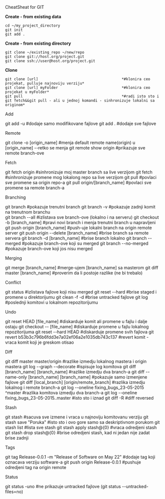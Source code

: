 CheatSheat for GIT

**Create - from existing data**

	cd ~/my_project_directory
	git init
	git add . 


**Create - from existing directory**

	git clone ~/existing_repo ~/new/repo
	git clone git://host.org/project.git
	git clone ssh://user@host.org/project.git



**Clone**

	git clone [url]                                      *#klonira ceo projekat, pulluje najnoviju verziju*
	git clone [url] myFolder                             *#klonira ceo projekat u myFolder*
	git pull                                             *#radi isto sto i git fetch&&git pull - ali u jednoj komandi - sinhronizuje lokalni sa originom*
 

Add

git add -u                                                   #dodaje samo modifikovane fajlove
git add .                                                      #dodaje sve fajlove
 

Remote

git clone -o [origin_name]                         #menja default remote name(origin) u [origin_name] --retko se menja
git remote show origin                              #prikazuje sve remote branch-ove


Fetch

git fetch origin                                            #sinhronizuje moj master branch sa live verzijom
git fetch                                                      #sinhronizuje promene mog lokalong repo sa live verzijom
git pull                                                         #povlaci sve promene sa origin repo-a
git pull origin/[branch_name]                    #povlaci sve promene sa remote branch-a


Branching

git branch                                                   #pokazuje trenutni branch
git branch -v                                              #pokazuje zadnji komit na trenutnom branchu     
git branch --all                                           #izlistava sve branch-ove (lokalno i na serveru)
git checkout -b [branch_name]                 #pravi novi branch i menja trenutni branch u napravljeni
git push origin [branch_name]                  #push-uje lokalni branch na origin remote server
git push origin --delete [branch_name]    #brise branch sa remote servera
git branch -d [branch_name]                    #brise branch lokalno
git branch --merged                                  #pokazuje branch-ove koji su merged
git branch --no-merged                             #pokazuje branch-ove koji jos nisu merged

Merging

git merge [branch_name]                          #merge-ujem [branch_name] sa masterom
git diff master [branch_name]                  #proverim da li postoje razlike (ne bi trebalo)


Conflict

git status                                                    #izlistava fajlove koji nisu merged
git reset --hard                                          #brise staged i promene u direktorijumu
git clean -f -d                                              #brise untracked fajlove
git log                                                          #poslednji komitovi u lokalnom repozitorijumu


Undo

git reset HEAD [file_name]                         #diskarduje komit ali promene u fajlu i dalje ostaju
git checkout -- [file_name]                         #diskarduje promene u fajlu lokalnog repozitorijuma
git reset --hard HEAD                                 #diskarduje promene svih fajlova
git revert b53b3c796b6fdd3e7a02ef06a2e1035db743c137         #revert komit - vraca komit koji je greskom otisao


Diff

git diff master master/origin                                            #razlike izmedju lokalnog mastera i origin mastera
git log --graph  --decorate                                               #ispisuje log komitova
git diff [branch_name] [branch_name]                            #razlike izmedju dva branch-a
git diff --name-only  [branch_name] [branch_name]      #pokazuje samo izmenjene fajlove
git diff [local_branch] [origin/remote_branch]               #razlika izmedju lokalnog i remote branch-a
git log --oneline fixing_bugs_23-05-2015 ^master         #razlika komitova izmedju dva branch-a
git log --oneline fixing_bugs_23-05-2015..master           #isto sto i iznad
git diff -R                                                                           #diff reversed


Stash

git stash                                                       #sacuva sve izmene i vraca u najnoviju komitovanu verziju
git stash save "Poruka"                               #isto sto i ovo gore samo sa deskriptivnom porukom
git stash list                                                 #lista sve stash 
git stash apply stash@{0}                           #vraca odredjeni stash
git stash drop stash@{0}                            #brise odredjeni stash, kad ni jedan nije zadat brise zadnji      


Tags

git tag Release-0.0.1 -m "Release of Software on May 22"                #dodaje tag koji oznacava verziju software-a
git push origin Release-0.0.1                                                                #pushuje odredjeni tag na origin remote


Status

git status -uno                                             #ne prikazuje untracked fajlove (git status --untracked-files=no)


